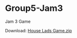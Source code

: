 # Group5-Jam3
 Jam 3 Game 

Download: [House Lads Game.zip](https://github.com/wrmorale/CMPM170-Jam3-Group5/files/10139988/House.Lads.Game.zip)

